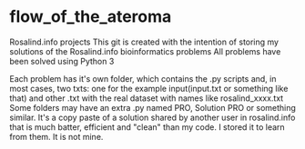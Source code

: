 # flow_of_the_ateroma
Rosalind.info projects
This git is created with the intention of storing my solutions of the Rosalind.info bioinformatics problems
All problems have been solved using Python 3

Each problem has it's own folder, which contains the .py scripts and, in most cases, two txts: one for the example input(input.txt or something like that)
and  other .txt with the real dataset with names like rosalind_xxxx.txt
Some folders may have an extra .py named PRO, Solution PRO or something similar. It's a copy paste of a solution shared by another user in rosalind.info that is much batter, efficient and "clean" than my code. I stored it to learn from them. It is not mine.
